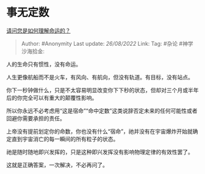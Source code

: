 # 事无定数
[请问您是如何理解命运的？](https://www.zhihu.com/question/512892991/answer/2637070590)

> Author: #Anonymity
> Last update: *26/08/2022*
> Link:
> Tag: #杂论 #神学
> 沙海拾金:

人的生命只有惯性，没有命运。

人生更像航船而不是火车，有风向、有航向，但没有轨道。有目标，没有站点。

你下一秒钟做什么，只是不太容易明显改变你下下秒的状态，但却对三个月或半年后的你完全可以有重大的颠覆性影响。

所以你永远不必考虑用“这是宿命”“命中定数”这类说辞否定未来的任何可能性或者回避你需要承担的责任。

上帝没有提前划定你的命数，你也没有什么“宿命”，祂并没有在宇宙爆炸开始就确定直到宇宙消亡的每一瞬间的所有粒子的状态。

祂是随时随地即兴发挥的，只是这种即兴发挥没有影响物理定律的有效性罢了。

这就是正确答案，一次解决，不必再问了。
